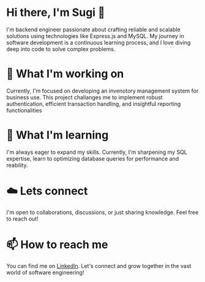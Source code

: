 # Hi there, I'm Sugi 👋
I'm backend engineer passionate about crafting reliable and scalable solutions using technologies like Express.js and MySQL. My journey in software development is a continuous learning process, and I love diving deep into code to solve complex problems. 

# 🔭 What I'm working on
Currently, I'm focused on developing an invenotory management system for business use. This project challanges me to implement robust authentication, efficient transaction handling, and insightful reporting functionalities

# 🌱 What I'm learning
I'm always eager to expand my skills. Currently, I'm sharpening my SQL expertise, learn to optimizing database queries for performance and reability.

# ☁️ Lets connect
I'm open to collaborations, discussions, or just sharing knowledge. Feel free to reach out!

# 📫 How to reach me
You can find me on [LinkedIn](www.linkedin.com/in/i-wayan-sugiana-29656b309). Let's connect and grow together in the vast world of software engineering!

<!---
sugiana404/sugiana404 is a ✨ special ✨ repository because its `README.md` (this file) appears on your GitHub profile.
You can click the Preview link to take a look at your changes.
--->
